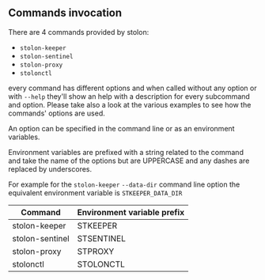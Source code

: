 ## Commands invocation

There are 4 commands provided by stolon:

* `stolon-keeper`
* `stolon-sentinel`
* `stolon-proxy`
* `stolonctl`

every command has different options and when called without any option or with `--help` they'll show an help with a description for every subcommand and option. Please take also a look at the various examples to see how the commands' options are used.

An option can be specified in the command line or as an environment variables.

Environment variables are prefixed with a string related to the command and take the name of the options but are UPPERCASE and any dashes are replaced by underscores.

For example for the  `stolon-keeper` `--data-dir` command line option the equivalent environment variable is `STKEEPER_DATA_DIR`


| Command            | Environment variable prefix |
|--------------------|-----------------------------|
| stolon-keeper      | STKEEPER                    |
| stolon-sentinel    | STSENTINEL                  |
| stolon-proxy       | STPROXY                     |
| stolonctl          | STOLONCTL                   |
